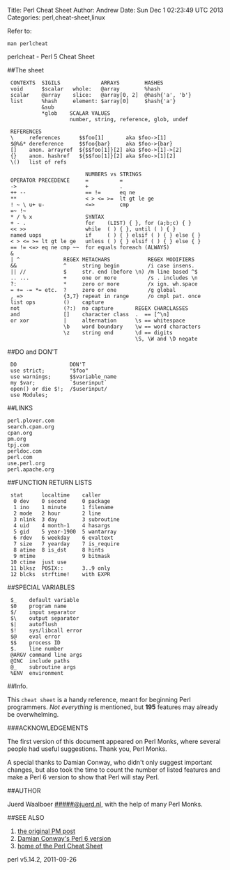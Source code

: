 Title: Perl Cheat Sheet
Author: Andrew
Date: Sun Dec  1 02:23:49 UTC 2013
Categories: perl,cheat-sheet,linux

Refer to:

    man perlcheat

perlcheat - Perl 5 Cheat Sheet

##The sheet

     CONTEXTS  SIGILS             ARRAYS        HASHES
     void      $scalar   whole:   @array        %hash
     scalar    @array    slice:   @array[0, 2]  @hash{'a', 'b'}
     list      %hash     element: $array[0]     $hash{'a'}
               &sub
               *glob    SCALAR VALUES
                        number, string, reference, glob, undef

     REFERENCES
     \     references      $$foo[1]       aka $foo->[1]
     $@%&* dereference     $$foo{bar}     aka $foo->{bar}
     []    anon. arrayref  ${$$foo[1]}[2] aka $foo->[1]->[2]
     {}    anon. hashref   ${$$foo[1]}[2] aka $foo->[1][2]
     \()   list of refs

                             NUMBERS vs STRINGS  
     OPERATOR PRECEDENCE     =          =        
     ->                      +          .        
     ++ --                   == !=      eq ne         
     **                      < > <= >=  lt gt le ge   
     ! ~ \ u+ u-             <=>        cmp           
     =~ !~                                            
     * / % x                 SYNTAX
     + - .                   for    (LIST) { }, for (a;b;c) { }
     << >>                   while  ( ) { }, until ( ) { }
     named uops              if     ( ) { } elsif ( ) { } else { }
     < > <= >= lt gt le ge   unless ( ) { } elsif ( ) { } else { }
     == != <=> eq ne cmp ~~  for equals foreach (ALWAYS)
     &
     | ^              REGEX METACHARS            REGEX MODIFIERS
     &&               ^     string begin         /i case insens.
     || //            $     str. end (before \n) /m line based ^$
     .. ...           +     one or more          /s . includes \n
     ?:               *     zero or more         /x ign. wh.space
     = += -= *= etc.  ?     zero or one          /g global
     , =>             {3,7} repeat in range      /o cmpl pat. once
     list ops         ()    capture
     not              (?:)  no capture       REGEX CHARCLASSES
     and              []    character class  .  == [^\n]
     or xor           |     alternation      \s == whitespace
                      \b    word boundary    \w == word characters
                      \z    string end       \d == digits
                                             \S, \W and \D negate

##DO and DON'T

     DO                 DON'T
     use strict;        "$foo"           
     use warnings;      $$variable_name  
     my $var;           `$userinput`     
     open() or die $!;  /$userinput/     
     use Modules;       


##LINKS

    perl.plover.com
    search.cpan.org
    cpan.org
    pm.org
    tpj.com
    perldoc.com
    perl.com
    use.perl.org
    perl.apache.org

##FUNCTION RETURN LISTS

     stat      localtime    caller        
      0 dev    0 second     0 package     
      1 ino    1 minute     1 filename    
      2 mode   2 hour       2 line        
      3 nlink  3 day        3 subroutine  
      4 uid    4 month-1    4 hasargs     
      5 gid    5 year-1900  5 wantarray   
      6 rdev   6 weekday    6 evaltext    
      7 size   7 yearday    7 is_require  
      8 atime  8 is_dst     8 hints       
      9 mtime               9 bitmask     
     10 ctime  just use                   
     11 blksz  POSIX::      3..9 only     
     12 blcks  strftime!    with EXPR     


##SPECIAL VARIABLES

     $_    default variable
     $0    program name
     $/    input separator
     $\    output separator
     $|    autoflush
     $!    sys/libcall error
     $@    eval error
     $$    process ID
     $.    line number
     @ARGV command line args
     @INC  include paths
     @_    subroutine args
     %ENV  environment          


##Info.

This `cheat sheet` is a handy reference, meant for beginning
Perl programmers. *Not everything* is mentioned, but __195__
features may already be overwhelming.


###ACKNOWLEDGEMENTS

The first version of this document appeared on Perl Monks,
where several people had useful suggestions. Thank you, Perl
Monks.

A special thanks to Damian Conway, who didn't only suggest
important changes, but also took the time to count the number
of listed features and make a Perl 6 version to show that
Perl will stay Perl.

##AUTHOR

Juerd Waalboer <#####@juerd.nl>, with the help of many Perl Monks.

##SEE ALSO

1. [the original PM post](http://perlmonks.org/?node_id=216602)
2. [Damian Conway's Perl 6 version](http://perlmonks.org/?node_id=238031)
3. [home of the Perl Cheat Sheet](http://juerd.nl/site.plp/perlcheat)



perl v5.14.2,  2011-09-26



